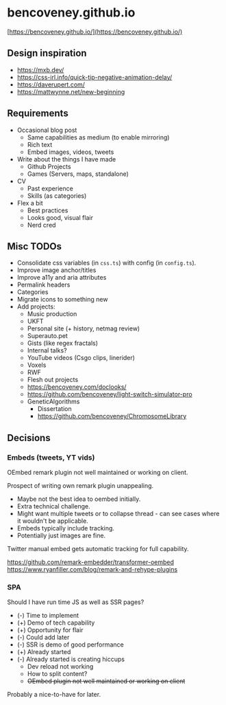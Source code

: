 # bencoveney.github.io

[https://bencoveney.github.io/](https://bencoveney.github.io/)

## Design inspiration

- https://mxb.dev/
- https://css-irl.info/quick-tip-negative-animation-delay/
- https://daverupert.com/
- https://mattwynne.net/new-beginning

## Requirements

- Occasional blog post
  - Same capabilities as medium (to enable mirroring)
  - Rich text
  - Embed images, videos, tweets
- Write about the things I have made
  - Github Projects
  - Games (Servers, maps, standalone)
- CV
  - Past experience
  - Skills (as categories)
- Flex a bit
  - Best practices
  - Looks good, visual flair
  - Nerd cred

## Misc TODOs

- Consolidate css variables (in `css.ts`) with config (in `config.ts`).
- Improve image anchor/titles
- Improve a11y and aria attributes
- Permalink headers
- Categories
- Migrate icons to something new
- Add projects:
  - Music production
  - UKFT
  - Personal site (+ history, netmag review)
  - Superauto.pet
  - Gists (like regex fractals)
  - Internal talks?
  - YouTube videos (Csgo clips, linerider)
  - Voxels
  - RWF
  - Flesh out projects
  - https://bencoveney.com/doclooks/
  - https://github.com/bencoveney/light-switch-simulator-pro
  - GeneticAlgorithms
    - Dissertation
    - https://github.com/bencoveney/ChromosomeLibrary

## Decisions

### Embeds (tweets, YT vids)

OEmbed remark plugin not well maintained or working on client.

Prospect of writing own remark plugin unappealing.

- Maybe not the best idea to oembed initially.
- Extra technical challenge.
- Might want multiple tweets or to collapse thread - can see cases where it wouldn't be applicable.
- Embeds typically include tracking.
- Potentially just images are fine.

Twitter manual embed gets automatic tracking for full capability.

https://github.com/remark-embedder/transformer-oembed
https://www.ryanfiller.com/blog/remark-and-rehype-plugins

### SPA

Should I have run time JS as well as SSR pages?

- (-) Time to implement
- (+) Demo of tech capability
- (+) Opportunity for flair
- (-) Could add later
- (-) SSR is demo of good performance
- (+) Already started
- (-) Already started is creating hiccups
  - Dev reload not working
  - How to split content?
  - ~~OEmbed plugin not well maintained or working on client~~

Probably a nice-to-have for later.
